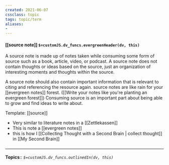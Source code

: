 ```yaml
---
created: 2021-06-07
cssclass: topic
tags: topic/term
aliases:
- 
---
```


#### [[source note]] `$=customJS.dv_funcs.evergreenHeader(dv, this)`

A source note is made up of notes taken while consuming some form of source such as a book, article, video, or podcast. A source note does not contain thoughts or ideas based on the source, just an organization of interesting moments and thoughts within the source.

A source note should also contain important information that is relevant to citing and referencing the resource again. source notes are like rain for your [[evergreen notes]] forest. ([[Write your notes like you're planting an evergreen forest]]) Consuming source is an important part about being able to grow and find ideas to write about. 

Template: [[source]]

- Very similar to literature notes in a [[Zettlekassen]]
- This is note a [[evergreen notes]]
- this is how I [[Collecting Thought with a Second Brain | collect thought]] in [[My Second Brain]]

### <hr class="dataviews"/>

**Topics**:: 
*`$=customJS.dv_funcs.outlinedIn(dv, this)`*
